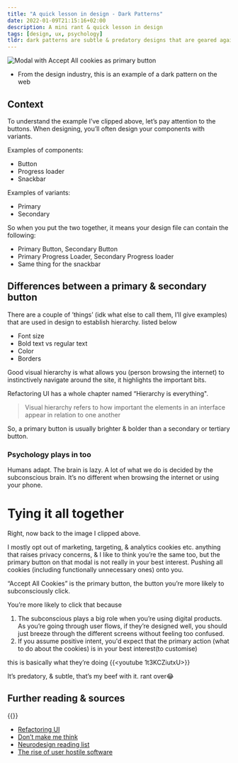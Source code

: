 ```yaml
---
title: "A quick lesson in design - Dark Patterns"
date: 2022-01-09T21:15:16+02:00
description: A mini rant & quick lesson in design
tags: [design, ux, psychology]
tldr: dark patterns are subtle & predatory designs that are geared against you, the product user.
---
```


![Modal with Accept All cookies as primary button](/images/dark-pattern.jpg)
- From the design industry, this is an example of a dark pattern on the web

## Context
To understand the example I’ve clipped above, let’s pay attention to the buttons. When designing, you’ll often design your components with variants. 

Examples of components:
- Button
- Progress loader
- Snackbar

Examples of variants:
- Primary
- Secondary

So when you put the two together, it means your design file can contain the following: 
- Primary Button, Secondary Button
- Primary Progress Loader, Secondary Progress loader
- Same thing for the snackbar

## Differences between a primary & secondary button
There are a couple of ’things’ (idk what else to call them, I’ll give examples) that are used in design to establish hierarchy. listed below
- Font size
- Bold text vs regular text
- Color
- Borders

Good visual hierarchy is what allows you (person browsing the internet) to instinctively navigate around the site, it highlights the important bits. 

Refactoring UI has a whole chapter named “Hierarchy is everything".
> Visual hierarchy refers to how important the elements in an interface appear in relation to one another



So, a primary button is usually brighter & bolder than a secondary or tertiary button. 

### Psychology plays in too

Humans adapt. The brain is lazy. A lot of what we do is decided by the subconscious brain. It’s no different when browsing the internet or using your phone. 

# Tying it all together
Right, now back to the image I clipped above.

I mostly opt out of marketing, targeting, & analytics cookies etc. anything that raises privacy concerns, & I like to think you’re the same too, but the primary button on that modal is not really in your best interest. Pushing all cookies (including functionally unnecessary ones) onto you.

“Accept All Cookies” is the primary button, the button you’re more likely to subconsciously click.

You’re more likely to click that because
1. The subconscious plays a big role when you’re using digital products. As you’re going through user flows, if they’re designed well, you should just breeze through the different screens without feeling too confused.
2. If you assume positive intent, you'd expect that the primary action (what to do about the cookies) is in your best interest(to customise)
   
this is basically what they’re doing
{{<youtube 1t3KCZiutxU>}}

It’s predatory, & subtle, that’s my beef with it. rant over😂



## Further reading & sources
{{<youtube cjMbtDcHL7k>}}
- [Refactoring UI](https://www.refactoringui.com/)
- [Don’t make me think](https://www.amazon.com/Dont-Make-Think-Revisited-Usability/dp/0321965515)
- [Neurodesign reading list](https://uxplanet.org/the-neurodesign-reading-list-b8e115bdca73)
- [The rise of user hostile software](https://den.dev/blog/user-hostile-software/)
